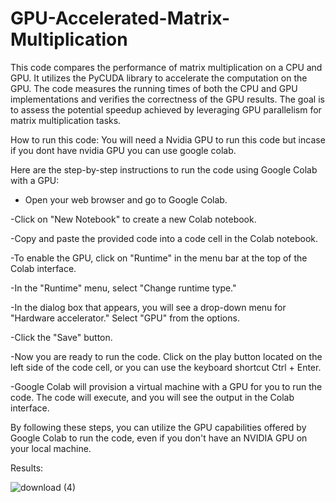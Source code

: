 # GPU-Accelerated-Matrix-Multiplication


This code compares the performance of matrix multiplication on a CPU and GPU. It utilizes the PyCUDA library to accelerate the computation on the GPU. The code measures the running times of both the CPU and GPU implementations and verifies the correctness of the GPU results. The goal is to assess the potential speedup achieved by leveraging GPU parallelism for matrix multiplication tasks.

How to run this code:
You will need a Nvidia GPU to run this code but incase if you dont have nvidia GPU you can use google colab.

Here are the step-by-step instructions to run the code using Google Colab with a GPU:

- Open your web browser and go to Google Colab.

-Click on "New Notebook" to create a new Colab notebook.

-Copy and paste the provided code into a code cell in the Colab notebook.

-To enable the GPU, click on "Runtime" in the menu bar at the top of the Colab interface.

-In the "Runtime" menu, select "Change runtime type."

-In the dialog box that appears, you will see a drop-down menu for "Hardware accelerator." Select "GPU" from the options.

-Click the "Save" button.

-Now you are ready to run the code. Click on the play button located on the left side of the code cell, or you can use the keyboard shortcut Ctrl + Enter.

-Google Colab will provision a virtual machine with a GPU for you to run the code. The code will execute, and you will see the output in the Colab interface.

By following these steps, you can utilize the GPU capabilities offered by Google Colab to run the code, even if you don't have an NVIDIA GPU on your local machine.

Results:

![download (4)](https://github.com/whiz-coder/GPU-Accelerated-Matrix-Multiplication/assets/73718958/2868a823-36f9-4a0e-ae87-e124e1f34a40)
